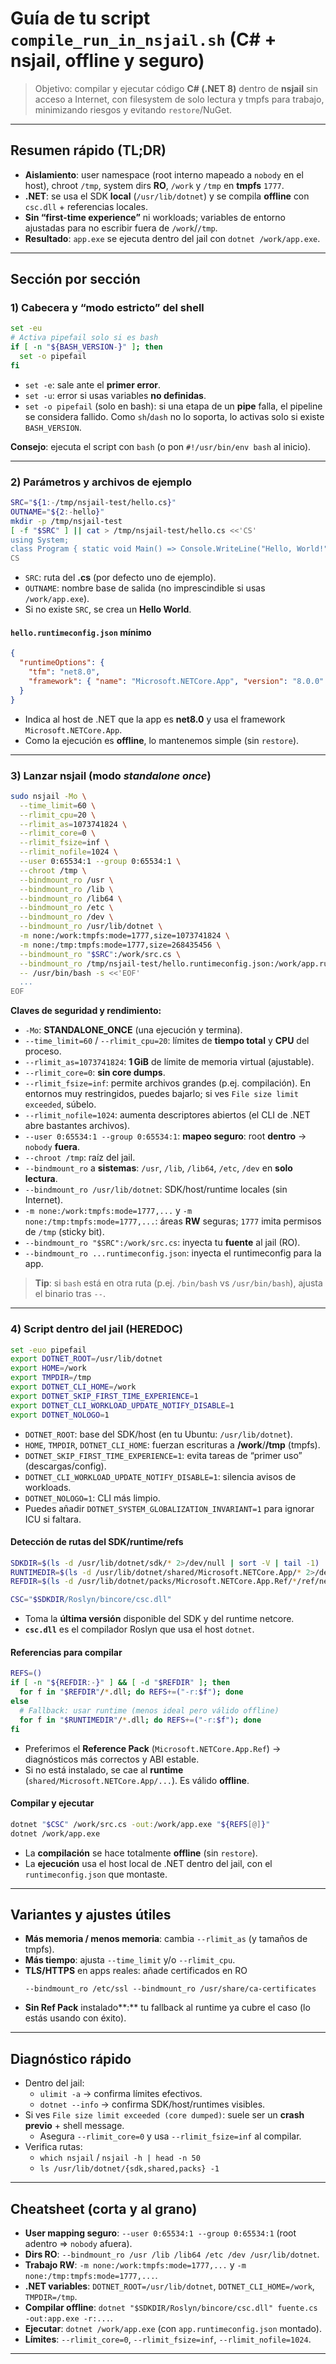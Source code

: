 # Guía de tu script `compile_run_in_nsjail.sh` (C# + nsjail, offline y seguro)

> Objetivo: compilar y ejecutar código **C# (.NET 8)** dentro de **nsjail** sin acceso a Internet, con filesystem de solo lectura y tmpfs para trabajo, minimizando riesgos y evitando `restore`/NuGet.

---

## Resumen rápido (TL;DR)

- **Aislamiento**: user namespace (root interno mapeado a `nobody` en el host), chroot `/tmp`, system dirs **RO**, `/work` y `/tmp` en **tmpfs** `1777`.
- **.NET**: se usa el SDK **local** (`/usr/lib/dotnet`) y se compila **offline** con `csc.dll` + referencias locales.
- **Sin “first-time experience”** ni workloads; variables de entorno ajustadas para no escribir fuera de `/work`/`/tmp`.
- **Resultado**: `app.exe` se ejecuta dentro del jail con `dotnet /work/app.exe`.

---

## Sección por sección

### 1) Cabecera y “modo estricto” del shell

```sh
set -eu
# Activa pipefail solo si es bash
if [ -n "${BASH_VERSION-}" ]; then
  set -o pipefail
fi
```

- `set -e`: sale ante el **primer error**.
- `set -u`: error si usas variables **no definidas**.
- `set -o pipefail` (solo en bash): si una etapa de un **pipe** falla, el pipeline se considera fallido. Como `sh`/`dash` no lo soporta, lo activas solo si existe `BASH_VERSION`.

**Consejo**: ejecuta el script con `bash` (o pon `#!/usr/bin/env bash` al inicio).

---

### 2) Parámetros y archivos de ejemplo

```sh
SRC="${1:-/tmp/nsjail-test/hello.cs}"
OUTNAME="${2:-hello}"
mkdir -p /tmp/nsjail-test
[ -f "$SRC" ] || cat > /tmp/nsjail-test/hello.cs <<'CS'
using System;
class Program { static void Main() => Console.WriteLine("Hello, World!"); }
CS
```

- `SRC`: ruta del **.cs** (por defecto uno de ejemplo).
- `OUTNAME`: nombre base de salida (no imprescindible si usas `/work/app.exe`).
- Si no existe `SRC`, se crea un **Hello World**.

#### `hello.runtimeconfig.json` mínimo

```json
{
  "runtimeOptions": {
    "tfm": "net8.0",
    "framework": { "name": "Microsoft.NETCore.App", "version": "8.0.0" }
  }
}
```

- Indica al host de .NET que la app es **net8.0** y usa el framework `Microsoft.NETCore.App`.
- Como la ejecución es **offline**, lo mantenemos simple (sin `restore`).

---

### 3) Lanzar **nsjail** (modo _standalone once_)

```sh
sudo nsjail -Mo \
  --time_limit=60 \
  --rlimit_cpu=20 \
  --rlimit_as=1073741824 \
  --rlimit_core=0 \
  --rlimit_fsize=inf \
  --rlimit_nofile=1024 \
  --user 0:65534:1 --group 0:65534:1 \
  --chroot /tmp \
  --bindmount_ro /usr \
  --bindmount_ro /lib \
  --bindmount_ro /lib64 \
  --bindmount_ro /etc \
  --bindmount_ro /dev \
  --bindmount_ro /usr/lib/dotnet \
  -m none:/work:tmpfs:mode=1777,size=1073741824 \
  -m none:/tmp:tmpfs:mode=1777,size=268435456 \
  --bindmount_ro "$SRC":/work/src.cs \
  --bindmount_ro /tmp/nsjail-test/hello.runtimeconfig.json:/work/app.runtimeconfig.json \
  -- /usr/bin/bash -s <<'EOF'
  ...
EOF
```

**Claves de seguridad y rendimiento:**

- `-Mo`: **STANDALONE_ONCE** (una ejecución y termina).
- `--time_limit=60` / `--rlimit_cpu=20`: límites de **tiempo total** y **CPU** del proceso.
- `--rlimit_as=1073741824`: **1 GiB** de límite de memoria virtual (ajustable).
- `--rlimit_core=0`: **sin core dumps**.
- `--rlimit_fsize=inf`: permite archivos grandes (p.ej. compilación). En entornos muy restringidos, puedes bajarlo; si ves `File size limit exceeded`, súbelo.
- `--rlimit_nofile=1024`: aumenta descriptores abiertos (el CLI de .NET abre bastantes archivos).
- `--user 0:65534:1 --group 0:65534:1`: **mapeo seguro**: root **dentro** → `nobody` **fuera**.
- `--chroot /tmp`: raíz del jail.
- `--bindmount_ro` a **sistemas**: `/usr`, `/lib`, `/lib64`, `/etc`, `/dev` en **solo lectura**.
- `--bindmount_ro /usr/lib/dotnet`: SDK/host/runtime locales (sin Internet).
- `-m none:/work:tmpfs:mode=1777,...` y `-m none:/tmp:tmpfs:mode=1777,...`: áreas **RW** seguras; `1777` imita permisos de `/tmp` (sticky bit).
- `--bindmount_ro "$SRC":/work/src.cs`: inyecta tu **fuente** al jail (RO).
- `--bindmount_ro ...runtimeconfig.json`: inyecta el runtimeconfig para la app.

> **Tip**: si `bash` está en otra ruta (p.ej. `/bin/bash` vs `/usr/bin/bash`), ajusta el binario tras `--`.

---

### 4) Script **dentro** del jail (HEREDOC)

```sh
set -euo pipefail
export DOTNET_ROOT=/usr/lib/dotnet
export HOME=/work
export TMPDIR=/tmp
export DOTNET_CLI_HOME=/work
export DOTNET_SKIP_FIRST_TIME_EXPERIENCE=1
export DOTNET_CLI_WORKLOAD_UPDATE_NOTIFY_DISABLE=1
export DOTNET_NOLOGO=1
```

- `DOTNET_ROOT`: base del SDK/host (en tu Ubuntu: `/usr/lib/dotnet`).
- `HOME`, `TMPDIR`, `DOTNET_CLI_HOME`: fuerzan escrituras a **/work**/**/tmp** (tmpfs).
- `DOTNET_SKIP_FIRST_TIME_EXPERIENCE=1`: evita tareas de “primer uso” (descargas/config).
- `DOTNET_CLI_WORKLOAD_UPDATE_NOTIFY_DISABLE=1`: silencia avisos de workloads.
- `DOTNET_NOLOGO=1`: CLI más limpio.
- Puedes añadir `DOTNET_SYSTEM_GLOBALIZATION_INVARIANT=1` para ignorar ICU si faltara.

#### Detección de rutas del SDK/runtime/refs

```sh
SDKDIR=$(ls -d /usr/lib/dotnet/sdk/* 2>/dev/null | sort -V | tail -1)
RUNTIMEDIR=$(ls -d /usr/lib/dotnet/shared/Microsoft.NETCore.App/* 2>/dev/null | sort -V | tail -1)
REFDIR=$(ls -d /usr/lib/dotnet/packs/Microsoft.NETCore.App.Ref/*/ref/net8.0 2>/dev/null | sort -V | tail -1 || true)

CSC="$SDKDIR/Roslyn/bincore/csc.dll"
```

- Toma la **última versión** disponible del SDK y del runtime netcore.
- **`csc.dll`** es el compilador Roslyn que usa el host `dotnet`.

#### Referencias para compilar

```sh
REFS=()
if [ -n "${REFDIR:-}" ] && [ -d "$REFDIR" ]; then
  for f in "$REFDIR"/*.dll; do REFS+=("-r:$f"); done
else
  # Fallback: usar runtime (menos ideal pero válido offline)
  for f in "$RUNTIMEDIR"/*.dll; do REFS+=("-r:$f"); done
fi
```

- Preferimos el **Reference Pack** (`Microsoft.NETCore.App.Ref`) → diagnósticos más correctos y ABI estable.
- Si no está instalado, se cae al **runtime** (`shared/Microsoft.NETCore.App/...`). Es válido **offline**.

#### Compilar y ejecutar

```sh
dotnet "$CSC" /work/src.cs -out:/work/app.exe "${REFS[@]}"
dotnet /work/app.exe
```

- La **compilación** se hace totalmente **offline** (sin `restore`).
- La **ejecución** usa el host local de .NET dentro del jail, con el `runtimeconfig.json` que montaste.

---

## Variantes y ajustes útiles

- **Más memoria / menos memoria**: cambia `--rlimit_as` (y tamaños de tmpfs).
- **Más tiempo**: ajusta `--time_limit` y/o `--rlimit_cpu`.
- **TLS/HTTPS** en apps reales: añade certificados en RO
  ```
  --bindmount_ro /etc/ssl --bindmount_ro /usr/share/ca-certificates
  ```
- **Sin Ref Pack** instalado**:** tu fallback al runtime ya cubre el caso (lo estás usando con éxito).

---

## Diagnóstico rápido

- Dentro del jail:
  - `ulimit -a` → confirma límites efectivos.
  - `dotnet --info` → confirma SDK/host/runtimes visibles.
- Si ves `File size limit exceeded (core dumped)`: suele ser un **crash previo** + shell message.
  - Asegura `--rlimit_core=0` y usa `--rlimit_fsize=inf` al compilar.
- Verifica rutas:
  - `which nsjail` / `nsjail -h | head -n 50`
  - `ls /usr/lib/dotnet/{sdk,shared,packs} -1`

---

## Cheatsheet (corta y al grano)

- **User mapping seguro**: `--user 0:65534:1 --group 0:65534:1` (root adentro ⇒ `nobody` afuera).
- **Dirs RO**: `--bindmount_ro /usr /lib /lib64 /etc /dev /usr/lib/dotnet`.
- **Trabajo RW**: `-m none:/work:tmpfs:mode=1777,...` y `-m none:/tmp:tmpfs:mode=1777,...`.
- **.NET variables**: `DOTNET_ROOT=/usr/lib/dotnet`, `DOTNET_CLI_HOME=/work`, `TMPDIR=/tmp`.
- **Compilar offline**: `dotnet "$SDKDIR/Roslyn/bincore/csc.dll" fuente.cs -out:app.exe -r:...`.
- **Ejecutar**: `dotnet /work/app.exe` (con `app.runtimeconfig.json` montado).
- **Límites**: `--rlimit_core=0`, `--rlimit_fsize=inf`, `--rlimit_nofile=1024`.

---

